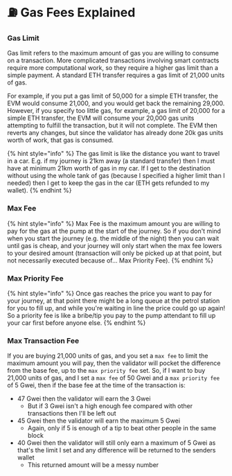 # ⛽ Gas Fees Explained

### Gas Limit

Gas limit refers to the maximum amount of gas you are willing to consume on a transaction. More complicated transactions involving smart contracts require more computational work, so they require a higher gas limit than a simple payment. A standard ETH transfer requires a gas limit of 21,000 units of gas.

For example, if you put a gas limit of 50,000 for a simple ETH transfer, the EVM would consume 21,000, and you would get back the remaining 29,000. However, if you specify too little gas, for example, a gas limit of 20,000 for a simple ETH transfer, the EVM will consume your 20,000 gas units attempting to fulfill the transaction, but it will not complete. The EVM then reverts any changes, but since the validator has already done 20k gas units worth of work, that gas is consumed.

{% hint style="info" %}
The gas limit is like the distance you want to travel in a car. E.g. if my journey is 21km away (a standard transfer) then I must have at minimum 21km worth of gas in my car. If I get to the destination without using the whole tank of gas (because I specified a higher limit than I needed) then I get to keep the gas in the car (ETH gets refunded to my wallet).
{% endhint %}

### Max Fee

{% hint style="info" %}
Max Fee is the maximum amount you are willing to pay for the gas at the pump at the start of the journey. So if you don't mind when you start the journey (e.g. the middle of the night) then you can wait until gas is cheap, and your journey will only start when the max fee lowers to your desired amount (transaction will only be picked up at that point, but not necessarily executed because of... Max Priority Fee).
{% endhint %}

### Max Priority Fee

{% hint style="info" %}
Once gas reaches the price you want to pay for your journey, at that point there might be a long queue at the petrol station for you to fill up, and while you're waiting in line the price could go up again! So a priority fee is like a bribe/tip you pay to the pump attendant to fill up your car first before anyone else.
{% endhint %}

### Max Transaction Fee

If you are buying 21,000 units of gas, and you set a `max fee` to limit the maximum amount you will pay, then the validator will pocket the difference from the base fee, up to the `max priority fee` set. So, if I want to buy 21,000 units of gas, and I set a `max fee` of 50 Gwei and a `max priority fee` of 5 Gwei, then if the base fee at the time of the transaction is:

* 47 Gwei then the validator will earn the 3 Gwei
  * But if 3 Gwei isn't a high enough fee compared with other transactions then I'll be left out
* 45 Gwei then the validator will earn the maximum 5 Gwei
  * Again, only if 5 is enough of a tip to beat other people in the same block
* 40 Gwei then the validator will still only earn a maximum of 5 Gwei as that's the limit I set and any difference will be returned to the senders wallet
  * This returned amount will be a messy number
